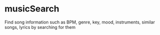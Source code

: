 # musicSearch
Find song information such as BPM, genre, key, mood, instruments, similar songs, lyrics by searching for them
